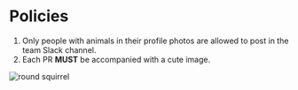 # Policies

1. Only people with animals in their profile photos are allowed to post in the team Slack channel.
2. Each PR **MUST** be accompanied with a cute image.

![round squirrel](./img/squirrels/round-1.png "round squirrel")
